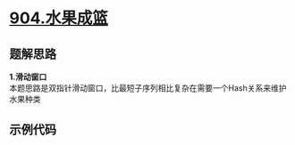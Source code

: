 # [904.水果成篮](https://leetcode.cn/problems/fruit-into-baskets/submissions/)
## 题解思路
**1.滑动窗口**<br>
本题思路是双指针滑动窗口，比最短子序列相比复杂在需要一个Hash关系来维护水果种类
## 示例代码
